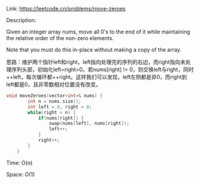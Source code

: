Link: https://leetcode.cn/problems/move-zeroes

Description:

Given an integer array nums, move all 0's to the end of it while maintaining the relative order of the non-zero elements.

Note that you must do this in-place without making a copy of the array.

思路：维护两个指针left和right，left指向处理完的序列的右边，而right指向未处理序列头部，初始化left=right=0。若nums[right] != 0，则交换left与right，同时++left，每次循环都++right。这样我们可以发现，left左侧都是非0，而right到left都是0，且非零数相对位置没有改变。

```c++
void moveZeroes(vector<int>& nums) {
        int n = nums.size();
        int left = 0, right = 0;
        while(right < n) {
            if(nums[right]) {
                swap(nums[left], nums[right]);
                left++;
            }
            right++;
        }
    }
```

Time: O(n)

Space: O(1)
